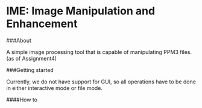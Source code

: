 # IME: Image Manipulation and Enhancement

###About

A simple image processing tool that is capable of manipulating PPM3 files. (as of Assignment4)

###Getting started

Currently, we do not have support for GUI, so all operations have to be done in either 
interactive mode or file mode.

####How to 
